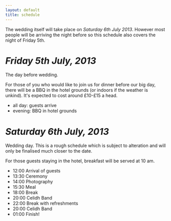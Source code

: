 ```yaml
---
layout: default
title: schedule
---
```


The wedding itself will take place on *Saturday 6th July 2013*. However most
people will be arriving the night before so this schedule also covers the night
of Friday 5th.


*Friday 5th July, 2013*
=======================

The day before wedding.

For those of you who would like to join us for dinner before our big day, there will be a BBQ in the hotel grounds (or indoors if the weather is unkind).
It's expected to cost around £10-£15 a head.

* all day: guests arrive
* evening: BBQ in hotel grounds

*Saturday 6th July, 2013*
=========================

Wedding day. This is a rough schedule which is subject to alteration and will only be finalised much closer to the date.

For those guests staying in the hotel, breakfast will be served at 10 am.

* 12:00  Arrival of guests
* 13:30  Ceremony
* 14:00  Photography
* 15:30  Meal
* 18:00  Break
* 20:00  Celidh Band
* 22:00  Break with refreshments
* 20:00  Celidh Band 
* 01:00  Finish!
